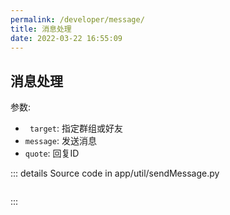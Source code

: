 ```yaml
---
permalink: /developer/message/
title: 消息处理
date: 2022-03-22 16:55:09
---
```

## 消息处理

参数:
- ` target`: 指定群组或好友
- `message`: 发送消息
- `quote`: 回复ID

:::  details Source code in app/util/sendMessage.py
``` python

```
:::
